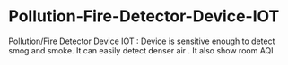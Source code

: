 # Pollution-Fire-Detector-Device-IOT
Pollution/Fire Detector Device IOT : Device is sensitive enough to detect smog and smoke. It can easily detect denser air . It also show room AQI
